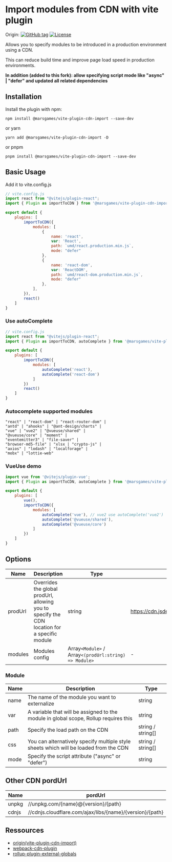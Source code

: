 # Import modules from CDN with vite plugin

Origin:
[![GitHub tag](https://img.shields.io/github/tag/MMF-FE/vite-plugin-cdn-import.svg)](https://github.com/MMF-FE/vite-plugin-cdn-import/releases)
[![License](https://img.shields.io/github/license/SafdarJamal/vite-template-react)](https://github.com/MMF-FE/vite-plugin-cdn-import/blob/master/LICENSE)

Allows you to specify modules to be introduced in a production environment using a CDN.

This can reduce build time and improve page load speed in production environments.

<b>In addition (added to this fork): allow specifying script mode like "async" | "defer" and updated all related dependencies</b>

## Installation

Install the plugin with npm:

```
npm install @marsgames/vite-plugin-cdn-import --save-dev
```

or yarn

```
yarn add @marsgames/vite-plugin-cdn-import -D
```

or pnpm

```
pnpm install @marsgames/vite-plugin-cdn-import --save-dev
```

## Basic Usage

Add it to vite.config.js

```js
// vite.config.js
import react from "@vitejs/plugin-react";
import { Plugin as importToCDN } from '@marsgames/vite-plugin-cdn-import';

export default {
    plugins: [
        importToCDN({
            modules: [
                {
                    name: 'react',
                    var: 'React',
                    path: `umd/react.production.min.js`,
                    mode: "defer"
                },
                {
                    name: 'react-dom',
                    var: 'ReactDOM',
                    path: `umd/react-dom.production.min.js`,
                    mode: "defer"
                },
            ],
        }),
        react()
    ]
}
```

### Use autoComplete

```js
// vite.config.js
import react from "@vitejs/plugin-react";
import { Plugin as importToCDN, autoComplete } from '@marsgames/vite-plugin-cdn-import';

export default {
    plugins: [
        importToCDN({
            modules: [
                autoComplete('react'),
                autoComplete('react-dom')
            ]
        })
        react()
    ]
}
```

### Autocomplete supported modules

```
"react" | "react-dom" | "react-router-dom" |
"antd" | "ahooks" | "@ant-design/charts" |
"vue" | "vue2" | "@vueuse/shared" |
"@vueuse/core" | "moment" |
"eventemitter3" | "file-saver" |
"browser-md5-file" | "xlsx | "crypto-js" |
"axios" | "lodash" | "localforage" |
"mobx" | "lottie-web"
```

### VueUse demo

```js
import vue from '@vitejs/plugin-vue';
import { Plugin as importToCDN, autoComplete } from '@marsgames/vite-plugin-cdn-import';

export default {
    plugins: [
        vue(),
        importToCDN({
            modules: [
                autoComplete('vue'), // vue2 use autoComplete('vue2')
                autoComplete('@vueuse/shared'),
                autoComplete('@vueuse/core')
            ]
        })
    ]
}
```

## Options

| Name    | Description                                                                                  | Type            | Default                                                |
| ------- | -------------------------------------------------------------------------------------------- | --------------- | ------------------------------------------------------ |
| prodUrl | Overrides the global prodUrl, allowing you to specify the CDN location for a specific module | string          | <https://cdn.jsdelivr.net/npm/{name}@{version}/{path}> |
| modules | Modules config                                                                               | Array`<Module>` / Array`<(prodUrl:string) => Module>` | -                                                      |

### Module

| Name | Description                                                                           | Type              |
| ---- | ------------------------------------------------------------------------------------- | ----------------- |
| name | The name of the module you want to externalize                                        | string            |
| var  | A variable that will be assigned to the module in global scope, Rollup requires this  | string            |
| path | Specify the load path on the CDN                                                      | string / string[] |
| css  | You can alternatively specify multiple style sheets which will be loaded from the CDN | string / string[] |
| mode | Specify the script attribute ("async" or "defer")                             | string            |

## Other CDN pordUrl

| Name  | pordUrl                                                  |
| ----- | -------------------------------------------------------- |
| unpkg | //unpkg.com/{name}@{version}/{path}                      |
| cdnjs | //cdnjs.cloudflare.com/ajax/libs/{name}/{version}/{path} |

## Ressources

- [origin(vite-plugin-cdn-import)](https://github.com/mmf-fe/vite-plugin-cdn-import)
- [webpack-cdn-plugin](https://github.com/shirotech/webpack-cdn-plugin)
- [rollup-plugin-external-globals](https://github.com/eight04/rollup-plugin-external-globals)
